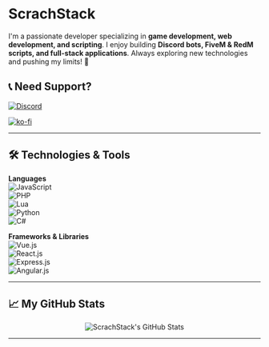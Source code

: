 # ScrachStack 

I'm a passionate developer specializing in **game development, web development, and scripting**. I enjoy building **Discord bots, FiveM & RedM scripts, and full-stack applications**. Always exploring new technologies and pushing my limits! 🚀



## 📞 Need Support?  
[![Discord](https://img.shields.io/badge/Discord-Support-5865F2?style=flat&logo=discord&logoColor=white)](https://discord.gg/tgrU8wgeHx) 

[![ko-fi](https://ko-fi.com/img/githubbutton_sm.svg)](https://ko-fi.com/T6T01APGOO)

---

## 🛠️ Technologies & Tools

**Languages**  
![JavaScript](https://img.shields.io/badge/-JavaScript-F7DF1E?style=flat&logo=javascript&logoColor=black)  
![PHP](https://img.shields.io/badge/-PHP-777BB4?style=flat&logo=php&logoColor=white)  
![Lua](https://img.shields.io/badge/-Lua-2C2D72?style=flat&logo=lua&logoColor=white)  
![Python](https://img.shields.io/badge/-Python-3776AB?style=flat&logo=python&logoColor=white)  
![C#](https://img.shields.io/badge/-C%23-239120?style=flat&logo=c-sharp&logoColor=white)  

**Frameworks & Libraries**  
![Vue.js](https://img.shields.io/badge/-Vue.js-4FC08D?style=flat&logo=vuedotjs&logoColor=white)  
![React.js](https://img.shields.io/badge/-React.js-61DAFB?style=flat&logo=react&logoColor=black)  
![Express.js](https://img.shields.io/badge/-Express.js-000000?style=flat&logo=express&logoColor=white)  
![Angular.js](https://img.shields.io/badge/-Angular-DD0031?style=flat&logo=angular&logoColor=white)  

---

## 📈 My GitHub Stats

<div align="center">
  <img src="https://github-readme-stats.vercel.app/api?username=ScrachStack&include_all_commits=true&count_private=true&show_icons=true&line_height=20&title_color=7A7ADB&icon_color=2234AE&text_color=D3D3D3&bg_color=0,000000,130F40" alt="ScrachStack's GitHub Stats">
</div>

---


